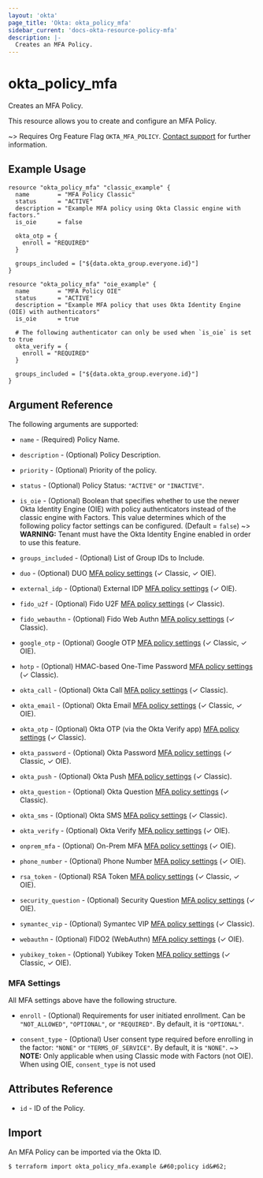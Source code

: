 ```yaml
---
layout: 'okta'
page_title: 'Okta: okta_policy_mfa'
sidebar_current: 'docs-okta-resource-policy-mfa'
description: |-
  Creates an MFA Policy.
---
```


# okta_policy_mfa

Creates an MFA Policy.

This resource allows you to create and configure an MFA Policy.

~> Requires Org Feature Flag `OKTA_MFA_POLICY`. [Contact support](mailto:dev-inquiries@okta.com) for further information.

## Example Usage

```hcl
resource "okta_policy_mfa" "classic_example" {
  name        = "MFA Policy Classic"
  status      = "ACTIVE"
  description = "Example MFA policy using Okta Classic engine with factors."
  is_oie      = false

  okta_otp = {
    enroll = "REQUIRED"
  }

  groups_included = ["${data.okta_group.everyone.id}"]
}

resource "okta_policy_mfa" "oie_example" {
  name        = "MFA Policy OIE"
  status      = "ACTIVE"
  description = "Example MFA policy that uses Okta Identity Engine (OIE) with authenticators"
  is_oie      = true

  # The following authenticator can only be used when `is_oie` is set to true
  okta_verify = {
    enroll = "REQUIRED"
  }

  groups_included = ["${data.okta_group.everyone.id}"]
}
```

## Argument Reference

The following arguments are supported:

- `name` - (Required) Policy Name.

- `description` - (Optional) Policy Description.

- `priority` - (Optional) Priority of the policy.

- `status` - (Optional) Policy Status: `"ACTIVE"` or `"INACTIVE"`.

- `is_oie` - (Optional) Boolean that specifies whether to use the newer Okta Identity Engine (OIE) with policy authenticators instead of the classic engine with Factors. This value determines which of the following policy factor settings can be configured. (Default = `false`)
  ~> **WARNING:** Tenant must have the Okta Identity Engine enabled in order to use this feature.

- `groups_included` - (Optional) List of Group IDs to Include.

- `duo` - (Optional) DUO [MFA policy settings](#mfa-settings) (✓ Classic, ✓ OIE).

- `external_idp` - (Optional) External IDP [MFA policy settings](#mfa-settings) (✓ OIE).

- `fido_u2f` - (Optional) Fido U2F [MFA policy settings](#mfa-settings) (✓ Classic).

- `fido_webauthn` - (Optional) Fido Web Authn [MFA policy settings](#mfa-settings) (✓ Classic).

- `google_otp` - (Optional) Google OTP [MFA policy settings](#mfa-settings) (✓ Classic, ✓ OIE).

- `hotp` - (Optional) HMAC-based One-Time Password [MFA policy settings](#mfa-settings) (✓ Classic).

- `okta_call` - (Optional) Okta Call [MFA policy settings](#mfa-settings) (✓ Classic).

- `okta_email` - (Optional) Okta Email [MFA policy settings](#mfa-settings) (✓ Classic, ✓ OIE).

- `okta_otp` - (Optional) Okta OTP (via the Okta Verify app) [MFA policy settings](#mfa-settings) (✓ Classic).

- `okta_password` - (Optional) Okta Password [MFA policy settings](#mfa-settings) (✓ Classic, ✓ OIE).

- `okta_push` - (Optional) Okta Push [MFA policy settings](#mfa-settings) (✓ Classic).

- `okta_question` - (Optional) Okta Question [MFA policy settings](#mfa-settings) (✓ Classic).

- `okta_sms` - (Optional) Okta SMS [MFA policy settings](#mfa-settings) (✓ Classic).

- `okta_verify` - (Optional) Okta Verify [MFA policy settings](#mfa-settings) (✓ OIE).

- `onprem_mfa` - (Optional) On-Prem MFA [MFA policy settings](#mfa-settings) (✓ OIE).

- `phone_number` - (Optional) Phone Number [MFA policy settings](#mfa-settings) (✓ OIE).

- `rsa_token` - (Optional) RSA Token [MFA policy settings](#mfa-settings) (✓ Classic, ✓ OIE).

- `security_question` - (Optional) Security Question [MFA policy settings](#mfa-settings) (✓ OIE).

- `symantec_vip` - (Optional) Symantec VIP [MFA policy settings](#mfa-settings) (✓ Classic).

- `webauthn` - (Optional) FIDO2 (WebAuthn) [MFA policy settings](#mfa-settings) (✓ OIE).

- `yubikey_token` - (Optional) Yubikey Token [MFA policy settings](#mfa-settings) (✓ Classic, ✓ OIE).

### MFA Settings

All MFA settings above have the following structure.

- `enroll` - (Optional) Requirements for user initiated enrollment. Can be `"NOT_ALLOWED"`, `"OPTIONAL"`, or `"REQUIRED"`. By default, it is `"OPTIONAL"`.

- `consent_type` - (Optional) User consent type required before enrolling in the factor: `"NONE"` or `"TERMS_OF_SERVICE"`. By default, it is `"NONE"`.
  ~> **NOTE:** Only applicable when using Classic mode with Factors (not OIE). When using OIE, `consent_type` is not used

## Attributes Reference

- `id` - ID of the Policy.

## Import

An MFA Policy can be imported via the Okta ID.

```
$ terraform import okta_policy_mfa.example &#60;policy id&#62;
```
